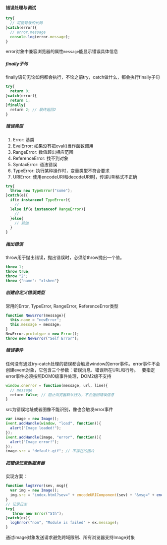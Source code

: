 #### 错误处理与调试
```javascript
try{
  // 可能导致的代码
}catch(error){
  // error.message
  console.log(error.message);
}
```
error对象中兼容浏览器的属性`message`能显示错误具体信息
##### finally子句
finally语句无论如何都会执行，不论之前try，catch做什么，都会执行finally子句
```javascript
try{
  return 0;
}catch(error){
  return 1;
}finally{
  return 2; // 最终返回2
}
```
##### 错误类型
1. Error: 基类  
2. EvalError: 如果没有把eval()当作函数调用  
3. RangeError: 数值超出相应范围  
4. ReferenceError: 找不到对象   
5. SyntaxError: 语法错误  
6. TypeError: 执行某种操作时，变量类型不符合要求     
7. URIError: 使用encodeURI和decodeURI时，传递URI格式不正确   
```javascript
try{
  throw new TypeError("some");
}catch(e){
  if(e instanceof TypeError){
    // 
  }else if(e instanceof RangeError){
    //
  }else{
    // 其他
  }
}
```
##### 抛出错误
throw用于抛出错误，抛出错误时，必须给throw抛出一个值。
```javascript
throw 1;
throw true;
throw "2";
throw {"name": "xlshen"}
```
##### 创建自定义错误类型
常用的Error, TypeError, RangeError, ReferenceError类型
```javascript
function NewError(message){
  this.name = "newError";
  this.message = message;
}
NewError.prototype = new Error();
throw new NewError("Self Error");
```
##### 错误事件
任何没有通过try-catch处理的错误都会触发window的error事件。error事件不会创建event对象，它包含三个参数：错误消息、错误所在URL和行号。  
要指定error事件必须按照DOM0级事件处理，DOM2级不支持
```javascript
window.onerror = function(message, url, line){
  // message
  return false; // 阻止浏览器默认行为，不会返回错误信息
}
```
src为错误地址或者图像不能识别，像也会触发error事件
```javascript
var image = new Image();
Event.addHandle(window, "load", function(){
  alert("Image loaded!");
});
Event.addHandle(image, "error", function(){
  alert("Image error!");
});
image.src = "default.gif"; // 不存在的图片
```
##### 把错误记录到服务器
实现方案：
```javascript
function logError(sev, msg){
  var img = new Image(); 
  img.src = "index.html?sev=" + encodeURIComponent(sev) + "&msg=" + encodeURIComponnet(msg); // 服务器页面地址
}
// 记录日志
try{
   throw new Error("Sth");
}catch(ex){
  logError("non", "Module is failed" + ex.message);
}
```
通过image对象发送请求避免跨域限制、所有浏览器支持Image对象
